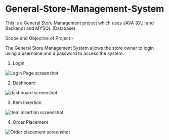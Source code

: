# General-Store-Management-System

This is a General Store Management project which uses JAVA (GUI and Backend) and MYSQL (Database).

Scope and Objective of Project:-

The General Store Management System allows the store owner to login using a username and a password to access the system.

1. Login

![Login Page screenshot](https://user-images.githubusercontent.com/107808248/182154943-c09483a0-4f6a-41fa-b8ac-430ffc543d53.png)

2. Dashboard

![dashboard screenshot](https://user-images.githubusercontent.com/107808248/182154974-55e2cf65-96a0-462d-bae9-2197eeda7b21.png)

3. Item Insertion

![Item insertion screenshot](https://user-images.githubusercontent.com/107808248/182155043-1f9a594a-067c-429b-9700-8b2afcb0c30c.png)

4. Order Placement

![Order placement screenshot](https://user-images.githubusercontent.com/107808248/182155089-b7fae949-7427-455d-a617-27c600b0c51d.png)

